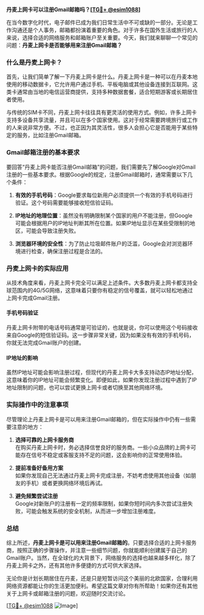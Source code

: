 **丹麦上网卡可以注册Gmail邮箱吗？[[TG💪+ @esim1088](https://t.me/s/esim1088)]**

在当今数字化时代，电子邮件已成为我们日常生活中不可或缺的一部分。无论是工作沟通还是个人事务，邮箱都扮演着重要的角色。对于许多在国外生活或旅行的人来说，选择合适的网络服务和邮箱账户至关重要。今天，我们就来聊聊一个常见的问题：**丹麦上网卡是否能够用来注册Gmail邮箱？**

### 什么是丹麦上网卡？

首先，让我们简单了解一下丹麦上网卡是什么。丹麦上网卡是一种可以在丹麦本地使用的移动数据卡，它允许用户通过手机、平板电脑或其他设备连接到互联网。这类卡通常由当地的电信运营商提供，支持多种数据套餐，适合短期游客或长期居住者使用。

与传统的SIM卡不同，丹麦上网卡往往具有更灵活的使用方式。例如，许多上网卡支持多设备共享流量，并且可以在多个国家使用。这对于经常需要跨境旅行或工作的人来说非常方便。不过，也正因为其灵活性，很多人会担心它是否能用于某些特定的服务，比如注册Gmail邮箱。

### Gmail邮箱注册的基本要求

要回答“丹麦上网卡能否注册Gmail邮箱”的问题，我们需要先了解Google对Gmail注册的一些基本要求。根据Google的规定，注册Gmail邮箱时，通常需要以下几个条件：

1. **有效的手机号码**：Google要求每位新用户必须提供一个有效的手机号码进行验证。这个号码需要能够接收短信验证码。
   
2. **IP地址的地理位置**：虽然没有明确限制某个国家的用户不能注册，但Google可能会根据用户的IP地址判断其所在位置。如果IP地址显示在某些受限制的地区，可能会导致注册失败。

3. **浏览器环境的安全性**：为了防止垃圾邮件账户的泛滥，Google会对浏览器环境进行检查，确保注册过程是合法的。

### 丹麦上网卡的实际应用

从技术角度来看，丹麦上网卡完全可以满足上述条件。大多数丹麦上网卡都支持全球范围内的4G/5G网络，这意味着只要你有稳定的信号覆盖，就可以轻松地通过上网卡完成Gmail注册。

#### 手机号码验证

丹麦上网卡附带的电话号码通常是可验证的，也就是说，你可以使用这个号码接收来自Google的短信验证码。这一步骤非常关键，因为如果没有有效的手机号码，你就无法完成Gmail账户的创建。

#### IP地址的影响

虽然IP地址可能会影响注册过程，但现代的丹麦上网卡大多支持动态IP地址分配，这意味着你的IP地址可能会频繁变化。即便如此，如果你发现注册过程中遇到了IP地址限制的问题，也可以尝试更换上网卡或者切换至其他网络环境。

### 实际操作中的注意事项

尽管理论上丹麦上网卡是可以用来注册Gmail邮箱的，但在实际操作中仍有一些需要注意的地方：

1. **选择可靠的上网卡服务商**  
   在购买丹麦上网卡时，务必选择信誉良好的服务商。一些小众品牌的上网卡可能存在信号不稳定或客服支持不足的问题，这会影响你的正常使用体验。

2. **提前准备好备用方案**  
   如果你发现自己无法通过丹麦上网卡完成注册，不妨考虑使用其他设备（如朋友的手机）或者更换网络环境后再试。

3. **避免频繁尝试注册**  
   Google对新账户的注册有一定的频率限制，如果你短时间内多次尝试注册失败，可能会触发系统的安全机制，从而进一步增加注册难度。

### 总结

综上所述，**丹麦上网卡是可以用来注册Gmail邮箱的**。只要选择合适的上网卡服务商，按照正确的步骤操作，并注意一些细节问题，你就能顺利创建属于自己的Gmail账户。当然，在全球化的大背景下，网络服务的选择也越来越多样化，除了丹麦上网卡之外，还有其他许多便捷的方式可供大家选择。

无论你是计划长期居住在丹麦，还是只是短暂访问这个美丽的北欧国家，合理利用网络资源都能让你的生活更加便利。希望这篇文章对你有所帮助！如果你还有其他关于上网卡或邮箱注册的问题，欢迎随时交流讨论。

[[TG💪+ @esim1088](https://t.me/s/esim1088) ![Image](https://i.postimg.cc/4NQfJmqS/Snipaste-2025-05-13-00-14-12.png)]